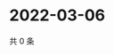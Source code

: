 # 2022-03-06

共 0 条

<!-- BEGIN WEIBO -->
<!-- 最后更新时间 Sun Mar 06 2022 14:17:56 GMT+0800 (China Standard Time) -->

<!-- END WEIBO -->
